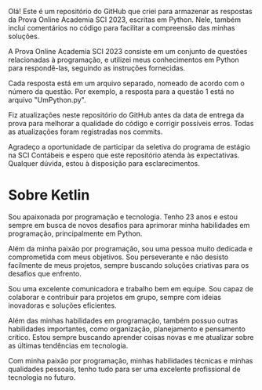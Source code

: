 Olá! Este é um repositório do GitHub que criei para armazenar as respostas da Prova Online Academia SCI 2023, escritas em Python. Nele, também incluí comentários no código para facilitar a compreensão das minhas soluções.

A Prova Online Academia SCI 2023 consiste em um conjunto de questões relacionadas à programação, e utilizei meus conhecimentos em Python para respondê-las, seguindo as instruções fornecidas.

Cada resposta está em um arquivo separado, nomeado de acordo com o número da questão. Por exemplo, a resposta para a questão 1 está no arquivo "UmPython.py".

Fiz atualizações neste repositório do GitHub antes da data de entrega da prova para melhorar a qualidade do código e corrigir possíveis erros. Todas as atualizações foram registradas nos commits.

Agradeço a oportunidade de participar da seletiva do programa de estágio na SCI Contábeis e espero que este repositório atenda às expectativas. Qualquer dúvida, estou à disposição para esclarecimentos.

# Sobre Ketlin
Sou apaixonada por programação e tecnologia. Tenho 23 anos e estou sempre em busca de novos desafios para aprimorar minha habilidades em programação, principalmente em Python.

Além da minha paixão por programação, sou uma pessoa muito dedicada e comprometida com meus objetivos. Sou perseverante e não desisto facilmente de meus projetos, sempre buscando soluções criativas para os desafios que enfrento.

Sou uma excelente comunicadora e trabalho bem em equipe. Sou capaz de colaborar e contribuir para projetos em grupo, sempre com ideias inovadoras e soluções eficientes.

Além das minhas habilidades em programação, também possuo outras habilidades importantes, como organização, planejamento e pensamento crítico. Estou sempre buscando aprender coisas novas e me atualizar sobre as últimas tendências em tecnologia.

Com minha paixão por programação, minhas habilidades técnicas e minhas qualidades pessoais, tenho tudo para ser uma excelente profissional de tecnologia no futuro.
